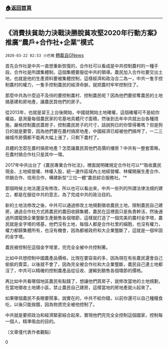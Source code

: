 ###  [:house:返回首頁](https://github.com/ourhimalayas/txt)
---

## 《消費扶貧助力決戰決勝脫貧攻堅2020年行動方案》推廣“農戶+合作社+企業”模式
`2020-03-22 02:53 小巴猪` [轉載自GNews](https://gnews.org/zh-hant/148503/)

首先合作社是中共一直想重新恢復的，合作社可以看成是中共控制農村的一種手段，合作社是所謂集體制，這個集體要服從中共的領導。農民加入合作社要交出土地，也就是他的生產資料要被集體控制，這樣經濟和政治合二為一，中共一隻手控制農村的權力，一隻手控制農民的經濟命脈，就把農村牢牢控制住了。

那麼中共為什麼迫不及待的要控制農村、控制農民呢？因為他們要掠奪農民的土地搞基建和房地產，讓農民買他們的房子。

從2013年，也就是習王上台後開始，中國就開始土地確權，這個確權可不是給你權益，是測量每個農民家的宅基地具體尺寸面積，然後到去年中共就出台各種措施，嚴格控制農民蓋房子，控制農民房子的尺寸，話說狗日的你管得著嗎？但是狗日的就是要管，因為他們要在農村搞房地產，中國經濟已經被他們搞垮了，一二三線城市房價都不能再大幅上漲了，只剩下農村了。

具體的怎麼在農村搞房地產？怎麼讓農民買他們高價的樓房？中共有一整套策略，在農村搞合作社只是其中一環。

2017年中共出台了《農民專業合作社法》，裡面就明確規定合作社可以*“吸收農民現金、土地經營權、林權入股，統一運作區域內土地經營權、林權開展生產合作、供銷合作、信用合作，構建新型“三位一體”農民綜合服務社。“*

那個時候土地法還沒有修改，所以也可以看出來，中共一些列的所謂法律法規的建立，都是在服從中共的意志，為了完成中共的政治目的。

新的土地法修改之後，中共可以通過修改土地規劃徵收農民土地，限制農民自己建房，通過合作社方式將農民的農田收歸集體，農民在這裡面只是負責幹活，然後通過所謂龍頭企業壟斷生產銷售各個環節，這樣就打造了一個完美的農村金字塔，農民就是金字塔的塔基，他們沒有土地，每個人都是合作社里的細胞，也沒有權力，權力都歸集體所有，也沒有機會，因為都被政府和大企業壟斷了，這就是一個牢固的金字塔。

農民被控制在這個金字塔里，完完全全被中共控制著。

比如中共想控制中國農產品價格，比現在要容易的多，因為現在有些農民還會自己偷偷的賣菜，以後就不會了，因為完全被合作社和大企業壟斷，農民自己連土地都沒了，中共可以精確的控制農產品從征收、運輸到銷售各個環節的價格。

再比如中共看哪個地區農民有點錢了，想讓他們買房子，就修改當地的土地規劃，在當地徵收土地建小區，禁止農民自己建房，這樣當地的房地產就火起來了。

如果哪個農民不長眼要鬧事，說實在的，中共不給你錢，以前你還可以自己種糧食吃，以後只能挨餓，因為物資完全被他控制了。

中共就是要把政治和經濟緊密結合起來，實現他們完完全全控制這個國家，控制每一個人，精準吸血的目的。

（文章僅代表作者觀點）

0
